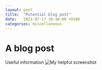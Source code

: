 ```yaml
---
layout: post
title:  "Potential blog post"
date:   2022-07-17 10:38:00 +0100
categories: miscellaneous
---
```

# A blog post

Useful information
![My helpful screenshot](/_assets/Epson_15022023143449.jpg)